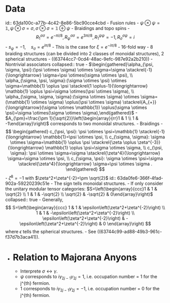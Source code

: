 # Data
id:: 63da100c-a77b-4c42-8e86-5bc90cce4cbd
	- Fusion rules
		- $\psi \otimes \psi=\mathbb{1}, \psi \otimes \sigma=\sigma, \sigma \otimes \sigma=\mathbb{1} \oplus \psi$
	- Braidings and topo spins
		- $$
		  R_1^{\sigma \sigma}=e^{-\pi i / 8}, R_\psi^{\sigma \sigma}=e^{3 \pi i / 8}, R_1^{\psi \psi}=-1, R_\sigma^{\sigma \psi}=i
		  $$
		- $s_\psi=-1, \quad s_\sigma=e^{i \pi / 8}$
		- This is the case for $\xi=e^{-i\pi/8}$
	- 16-fold way
		- 8 braiding structures (can be divided into 2 classes of monoidal structures), 2 spherical structures
		- ((63744cc7-0cd4-48ac-9efc-987e92a2b210))
		- Nontrivial associators
		  collapsed:: true
			- $\begin{gathered}\alpha_{\psi, \sigma, \psi}:(\psi \otimes \sigma) \otimes \sigma=\sigma \stackrel{-1}{\longrightarrow} \sigma=\psi \otimes(\sigma \otimes \psi), \\ \alpha_{\sigma, \psi, \sigma}:(\sigma \otimes \psi) \otimes \sigma=\mathbb{1} \oplus \psi \stackrel{1 \oplus-1}{\longrightarrow} \mathbb{1} \oplus \psi=\sigma \otimes(\psi \otimes \sigma), \\ \alpha_{\sigma, \sigma, \sigma}:(\sigma \otimes \sigma) \otimes \sigma=(\mathbb{1} \otimes \sigma) \oplus(\psi \otimes \sigma) \stackrel{A_{+}}{\longrightarrow}(\sigma \otimes \mathbb{1}) \oplus(\sigma \otimes \psi)=\sigma \otimes(\sigma \otimes \sigma),\end{gathered}$
				- $A_{\pm}=\frac{\pm 1}{\sqrt{2}}\left(\begin{array}{rr}1 & 1 \\ 1 & -1\end{array}\right)$ corresponds to two monoidal structures.
		- Braidings
			- $$
			  \begin{gathered}
			  c_{\psi, \psi}: \psi \otimes \psi=\mathbb{1} \stackrel{-1}{\longrightarrow} \mathbb{1}=\psi \otimes \psi, \\
			  c_{\sigma, \sigma}: \sigma \otimes \sigma=\mathbb{1} \oplus \psi \stackrel{\zeta \oplus \zeta^{-3}}{\longrightarrow} \mathbb{1} \oplus \psi=\sigma \otimes \sigma, \\
			  c_{\psi, \sigma}: \psi \otimes \sigma=\sigma \stackrel{\zeta^4}{\longrightarrow} \sigma=\sigma \otimes \psi, \\
			  c_{\sigma, \psi}: \sigma \otimes \psi=\sigma \stackrel{\zeta^4}{\longrightarrow} \sigma=\psi \otimes \sigma .
			  \end{gathered}
			  $$
			- $\zeta^8=-1$ with $\zeta^2+\zeta^{-2}=\pm \sqrt{2}$
			  id:: 63da0fe6-366f-4fad-902a-59220239c51e
				- The sign tells monoidal structures.
		- If only consider the unitary modular tensor categories: $S=\left(\begin{array}{ccc}1 & 1 & \sqrt{2} \\ 1 & 1 & -\sqrt{2} \\ \sqrt{2} & -\sqrt{2} & 0\end{array}\right)$
		  collapsed:: true
			- Generally, 
			  $$
			  S=\left(\begin{array}{ccc}
			  1 & 1 & \epsilon\left(\zeta^2+\zeta^{-2}\right) \\
			  1 & 1 & -\epsilon\left(\zeta^2+\zeta^{-2}\right) \\
			  \epsilon\left(\zeta^2+\zeta^{-2}\right) & -\epsilon\left(\zeta^2+\zeta^{-2}\right) & 0
			  \end{array}\right)
			  $$
			  where $\epsilon$ tells the spherical structures.
	- See ((63744c99-ad88-49b3-961c-f37d7b3aca41)).
- # Relation to Majorana Anyons
	- Interprete $\sigma \leftrightarrow \gamma$.
	- $\psi$ corresponds to $i\gamma_{2j-1}\gamma_{2j}=1$, i.e. occupation number = 1 for the j^{th} fermion.
	- $1$ corresponds to $i\gamma_{2j-1}\gamma_{2j}=-1$, i.e. occupation number = 0 for the j^{th} fermion.